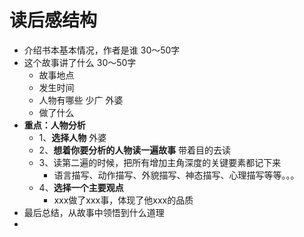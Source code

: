 # 读后感结构
- 介绍书本基本情况，作者是谁 30～50字
- 这个故事讲了什么 30～50字
	- 故事地点
	- 发生时间
	- 人物有哪些 少广 外婆
	- 做了什么
- **重点：人物分析**
	- 1、**选择人物** 外婆
	- 2、**想着你要分析的人物读一遍故事**  带着目的去读
	- 3、读第二遍的时候，把所有增加主角深度的关键要素都记下来
		- 语言描写、动作描写、外貌描写、神态描写、心理描写等等。。。
	- 4、**选择一个主要观点**
		- xxx做了xxx事，体现了他xxx的品质
- 最后总结，从故事中领悟到什么道理
-